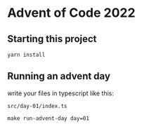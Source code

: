 # Advent of Code 2022

## Starting this project

```
yarn install
```

## Running an advent day

write your files in typescript like this:

`src/day-01/index.ts`

```
make run-advent-day day=01
```
